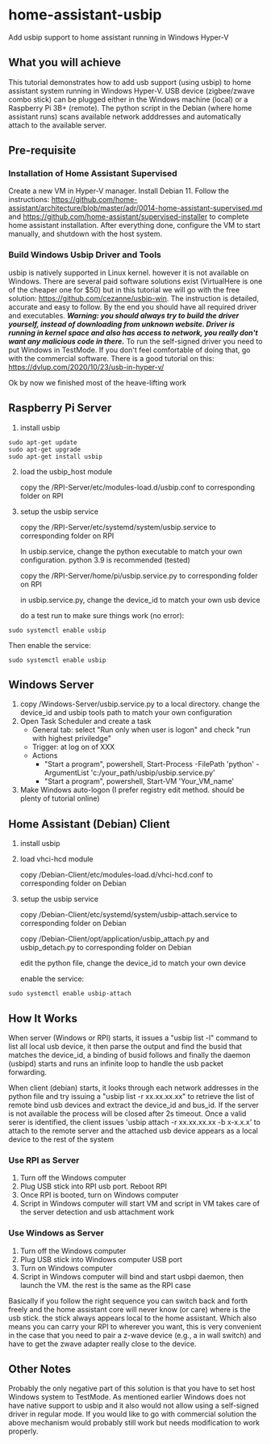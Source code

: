 # home-assistant-usbip
Add usbip support to home assistant running in Windows Hyper-V

## What you will achieve
This tutorial demonstrates how to add usb support (using usbip) to home assistant system running in Windows Hyper-V. USB device (zigbee/zwave combo stick) can be plugged either in the Windows machine (local) or a Raspberry Pi 3B+ (remote). The python script in the Debian (where home assistant runs) scans available network adddresses and automatically attach to the available server.

## Pre-requisite
### Installation of Home Assistant Supervised
Create a new VM in Hyper-V manager. Install Debian 11. Follow the instructions: https://github.com/home-assistant/architecture/blob/master/adr/0014-home-assistant-supervised.md and https://github.com/home-assistant/supervised-installer to complete home assistant installation. After everything done, configure the VM to start manually, and shutdown with the host system.

### Build Windows Usbip Driver and Tools
usbip is natively supported in Linux kernel. however it is not available on Windows. There are several paid software solutions exist (VirtualHere is one of the cheaper one for $50) but in this tutorial we will go with the free solution: https://github.com/cezanne/usbip-win. The instruction is detailed, accurate and easy to follow. By the end you should have all required driver and executables. ***Warning: you should always try to build the driver yourself, instead of downloading from unknown website. Driver is running in kernel space and also has access to network, you really don't want any malicious code in there.*** To run the self-signed driver you need to put Windows in TestMode. If you don't feel comfortable of doing that, go with the commercial software. There is a good tutorial on this: https://dvlup.com/2020/10/23/usb-in-hyper-v/

Ok by now we finished most of the heave-lifting work

## Raspberry Pi Server
1. install usbip
```
sudo apt-get update
sudo apt-get upgrade
sudo apt-get install usbip
```
2. load the usbip_host module

   copy the /RPI-Server/etc/modules-load.d/usbip.conf to corresponding folder on RPI

3. setup the usbip service

   copy the /RPI-Server/etc/systemd/system/usbip.service to corresponding folder on RPI

   In usbip.service, change the python executable to match your own configuration. python 3.9 is recommended (tested)

   copy the /RPI-Server/home/pi/usbip.service.py to corresponding folder on RPI

   in usbip.service.py, change the device_id to match your own usb device

   do a test run to make sure things work (no error):
```
sudo systemctl enable usbip
```
Then enable the service:
```
sudo systemctl enable usbip
```
## Windows Server
1. copy /Windows-Server/usbip.service.py to a local directory. change the device_id and usbip tools path to match your own configuration
2. Open Task Scheduler and create a task
   - General tab: select "Run only when user is logon" and check "run with highest priviledge"
   - Trigger: at log on of XXX
   - Actions
     - "Start a program", powershell, Start-Process -FilePath 'python' -ArgumentList 'c:/your_path/usbip/usbip.service.py'
     - "Start a program", powershell, Start-VM 'Your_VM_name'
3. Make Windows auto-logon (I prefer registry edit method. should be plenty of tutorial online)

## Home Assistant (Debian) Client 
1. install usbip
2. load vhci-hcd module

   copy /Debian-Client/etc/modules-load.d/vhci-hcd.conf to corresponding folder on Debian

3. setup the usbip service

   copy /Debian-Client/etc/systemd/system/usbip-attach.service to corresponding folder on Debian

   copy /Debian-Client/opt/application/usbip_attach.py and usbip_detach.py to corresponding folder on Debian

   edit the python file, change the device_id to match your own device

   enable the service:
```
sudo systemctl enable usbip-attach
```
## How It Works
When server (Windows or RPI) starts, it issues a "usbip list -l" command to list all local usb device, it then parse the output and find the busid that matches the device_id, a binding of busid follows and finally the daemon (usbipd) starts and runs an infinite loop to handle the usb packet forwarding.

When client (debian) starts, it looks through each network addresses in the python file and try issuing a "usbip list -r xx.xx.xx.xx" to retrieve the list of remote bind usb devices and extract the device_id and bus_id. If the server is not available the process will be closed after 2s timeout. Once a valid serer is identified, the client issues 'usbip attach -r xx.xx.xx.xx -b x-x.x.x' to attach to the remote server and the attached usb device appears as a local device to the rest of the system

### Use RPI as Server
1. Turn off the Windows computer
2. Plug USB stick into RPI usb port. Reboot RPI
3. Once RPI is booted, turn on Windows computer
4. Script in Windows computer will start VM and script in VM takes care of the server detection and usb attachment work

### Use Windows as Server
1. Turn off the Windows computer
2. Plug USB stick into Windows computer USB port
3. Turn on Windows computer
4. Script in Windows computer will bind and start usbpi daemon, then launch the VM. the rest is the same as the RPI case

Basically if you follow the right sequence you can switch back and forth freely and the home assistant core will never know (or care) where is the usb stick. the stick always appears local to the home assistant. Which also means you can carry your RPI to wherever you want, this is very convenient in the case that you need to pair a z-wave device (e.g., a in wall switch) and have to get the zwave adapter really close to the device.

## Other Notes
Probably the only negative part of this solution is that you have to set host Windows system to TestMode. As mentioned earlier Windows does not have native support to usbip and it also would not allow using a self-signed driver in regular mode. If you would like to go with commercial solution the above mechanism would probably still work but needs modification to work properly.
